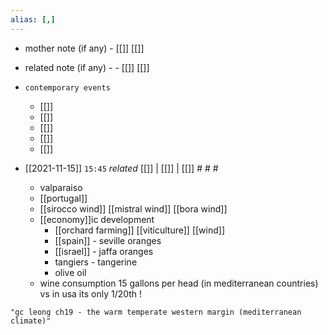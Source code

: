 ```yaml
---
alias: [,]
---
```

- mother note (if any)
		- [[]] [[]]
- related note (if any) -
		- [[]] [[]]
- `contemporary events`
	- [[]]
	- [[]]
	- [[]]
	- [[]]
	- [[]]

- [[2021-11-15]]  `15:45` _related_ [[]] | [[]] | [[]] # # #
	- valparaiso
	- [[portugal]]
	- [[sirocco wind]] [[mistral wind]] [[bora wind]]
	- [[economy]]ic development
		- [[orchard farming]] [[viticulture]] [[wind]]
		- [[spain]] - seville oranges
		- [[israel]] - jaffa oranges
		- tangiers - tangerine
		- olive oil
	- wine consumption 15 gallons per head (in mediterranean countries) vs in usa its only 1/20th !

```query
"gc leong ch19 - the warm temperate western margin (mediterranean climate)"
```